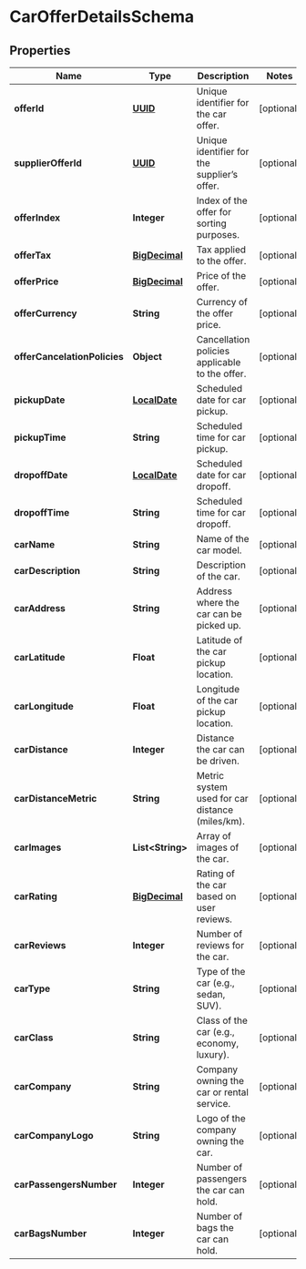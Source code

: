 # CarOfferDetailsSchema

## Properties
Name | Type | Description | Notes
------------ | ------------- | ------------- | -------------
**offerId** | [**UUID**](UUID.md) | Unique identifier for the car offer. |  [optional]
**supplierOfferId** | [**UUID**](UUID.md) | Unique identifier for the supplier’s offer. |  [optional]
**offerIndex** | **Integer** | Index of the offer for sorting purposes. |  [optional]
**offerTax** | [**BigDecimal**](BigDecimal.md) | Tax applied to the offer. |  [optional]
**offerPrice** | [**BigDecimal**](BigDecimal.md) | Price of the offer. |  [optional]
**offerCurrency** | **String** | Currency of the offer price. |  [optional]
**offerCancelationPolicies** | **Object** | Cancellation policies applicable to the offer. |  [optional]
**pickupDate** | [**LocalDate**](LocalDate.md) | Scheduled date for car pickup. |  [optional]
**pickupTime** | **String** | Scheduled time for car pickup. |  [optional]
**dropoffDate** | [**LocalDate**](LocalDate.md) | Scheduled date for car dropoff. |  [optional]
**dropoffTime** | **String** | Scheduled time for car dropoff. |  [optional]
**carName** | **String** | Name of the car model. |  [optional]
**carDescription** | **String** | Description of the car. |  [optional]
**carAddress** | **String** | Address where the car can be picked up. |  [optional]
**carLatitude** | **Float** | Latitude of the car pickup location. |  [optional]
**carLongitude** | **Float** | Longitude of the car pickup location. |  [optional]
**carDistance** | **Integer** | Distance the car can be driven. |  [optional]
**carDistanceMetric** | **String** | Metric system used for car distance (miles/km). |  [optional]
**carImages** | **List&lt;String&gt;** | Array of images of the car. |  [optional]
**carRating** | [**BigDecimal**](BigDecimal.md) | Rating of the car based on user reviews. |  [optional]
**carReviews** | **Integer** | Number of reviews for the car. |  [optional]
**carType** | **String** | Type of the car (e.g., sedan, SUV). |  [optional]
**carClass** | **String** | Class of the car (e.g., economy, luxury). |  [optional]
**carCompany** | **String** | Company owning the car or rental service. |  [optional]
**carCompanyLogo** | **String** | Logo of the company owning the car. |  [optional]
**carPassengersNumber** | **Integer** | Number of passengers the car can hold. |  [optional]
**carBagsNumber** | **Integer** | Number of bags the car can hold. |  [optional]
